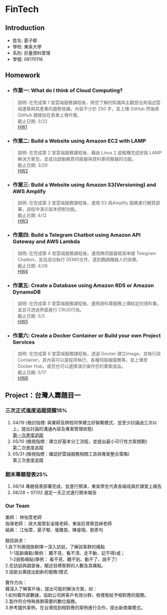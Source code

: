 # FinTech

## Introduction
* 姓名: 晏子郁
* 學校: 東吳大學
* 系別: 巨量資料管理
* 學號: 08170116

## Homework
* ### 作業一: What do I think of Cloud Computing?
> 說明: 在完成第 1 堂雲端服務課程後，將您了解的知識與主觀想法來描述雲端運算與其產業的趨勢發展。內容不少於 250 字，並上傳 GitHub 然後將GitHub 鏈接貼在表單上傳作業。  
截止日期: 3/22  
[HW1](https://github.com/Julie0325/Fintech/tree/main/HW1)

* ### 作業二: Build a Website using Amazon EC2 with LAMP
> 說明: 在完成第 2 堂雲端服務課程後，藉由 Linux 2 虛擬機完成安裝 LAMP 解決方案包，並成功啟動網頁伺服器與資料庫伺服器的功能。  
截止日期: 3/29  
[HW2](https://youtu.be/QKwxRNv8hW8)

* ### 作業三: Build a Website using Amazon S3(Versioning) and AWS Amplify
> 說明: 在完成第 3 堂雲端服務課程後，運用 S3 與Amplify 服務進行網頁部署，過程中演示版本控制功能。  
截止日期: 4/12  
[HW3](https://youtu.be/zPKOzzqFcG0)

* ### 作業四: Build a Telegram Chatbot using Amazon API Gateway and AWS Lambda
> 說明: 在完成第 4 堂雲端服務課程後，運用無伺服器框架串接 Telegram Chatbot，並且成功執行 DEMO文件，達到鸚鵡機器人的效果。  
截止日期: 4/26  
[HW4](https://youtu.be/StfcjLb30hE)

* ### 作業五: Create a Database using Amazon RDS or Amazon DynamoDB
> 說明: 在完成第 5 堂雲端服務課程後，運用資料庫服務上傳給定的資料集，並且可透過界面進行 CRUD行為。  
截止日期: 5/3  
[HW5](https://youtu.be/WuPhrKwah0A)

* ### 作業六: Create a Docker Container or Build your own Project Services
> 說明: 在完成第 6 堂雲端服務課程後，透過 Docker 建立Image，並執行該 Container，其內容可以是程序執行、各種伺服器服務等，並上傳至 Docker Hub。或您也可以選擇演示操作您的專案成品。  
截止日期: 5/17  
[HW6]()



## Project：台灣人壽題目一
### 三次正式進度追蹤提醒15%  
1. 04/19 (檢討指標: 與業師及跨校同學建立好聯繫模式、並至少討論過三次以上，提出討論的溝通內容及專案管理狀態)  
   [第一次進度追蹤](https://www.youtube.com/watch?v=VWsYjIqAkQ4)
2. 05/10 (檢視指標：建立好基本分工流程，並提出最小可行性方案規劃)  
   第二次進度追蹤
3. 05/31 (檢視指標：確認好雲端服務相關工具與專案整合策略)  
   第三次進度追蹤

### 期末專題發表25%  
1. 06/14 專題發表部署完成，並進行預演，東吳學生代表各組成員於課堂上報告  
2. 06/28 ~ 07/02 選定一天正式進行期末報告  

### Our Team
業師： 林怡萱老師  
指導老師： 政大風管彭金隆老師、東吳巨資蔡芸崢老師  
組員： 江怡萱、晏子郁、張雅慈、陳睿翔、劉彥均  

題目訴求：  
1.自下列兩個族群擇一深入訪談，了解該客群的痛點  
　1-1高齡痛點(舉例： 聽不見、看不清、走不動、記不得)或；  
　1-2弱勢痛點(舉例： 看不見、聽不到、動不了、說不了)  
2.在訪談與調查後，闡述目標客群的人數及其痛點。  
3.協助台壽提出創新的服務/模式  

實作方向：  
藉深入了解客戶後，提出可能的解決方案，如：  
1.如何藉外部數據，協助公司將客戶有效分群，依樣態給予相對應的服務。  
2.製作符合特殊族群需要的數位服務。  
3.參考國外案例，在台灣找到相對應的案例進行合作，提出新商業模式。
